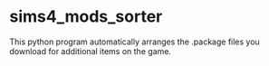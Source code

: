 # sims4_mods_sorter
This python program automatically arranges the .package files you download for additional items on the game.
